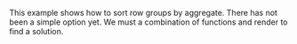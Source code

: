 This example shows how to sort row groups by aggregate. There has not been a simple option yet. 
We must a combination of functions and render to find a solution.